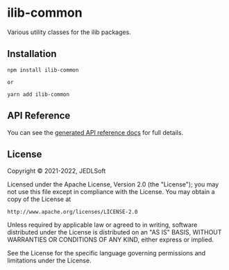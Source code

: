 # ilib-common

Various utility classes for the ilib packages.

## Installation

```
npm install ilib-common

or

yarn add ilib-common
```

## API Reference

You can see the [generated API reference docs](./docs/ilibCommon.md)
for full details.

## License

Copyright © 2021-2022, JEDLSoft

Licensed under the Apache License, Version 2.0 (the "License");
you may not use this file except in compliance with the License.
You may obtain a copy of the License at

    http://www.apache.org/licenses/LICENSE-2.0

Unless required by applicable law or agreed to in writing, software
distributed under the License is distributed on an "AS IS" BASIS,
WITHOUT WARRANTIES OR CONDITIONS OF ANY KIND, either express or implied.

See the License for the specific language governing permissions and
limitations under the License.
